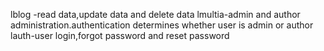 lblog -read data,update data and delete data
lmultia-admin and author administration.authentication determines whether user is admin or author
lauth-user login,forgot password and reset password
